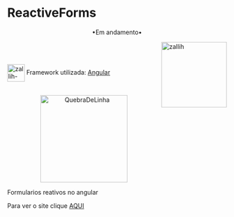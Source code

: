 # ReactiveForms


<p align="middle">•Em andamento•</p>

<img align="right" alt="zallih" width="150" src="https://cdn.discordapp.com/attachments/1109120423297294356/1115676832709234715/download20230602132208.png">
  <br><br>
<div style="display: inline_block"><br>
 
  <img align="center" alt="zallih-css" height="40" width="40" src="https://angular.io/assets/images/logos/angularjs/AngularJS-Shield.svg">
  Framework utilizada: <a href="#">Angular</a><br><br>


  <p align="middle">
  <img width="200" alt="QuebraDeLinha" src="https://media.discordapp.net/attachments/783761333358166056/875852044928425984/divider-2461548_640.png">
  </p>
  
  <p>
 Formularios reativos no angular
    
   Para ver o site clique  <a href="">AQUI</a>
  </p>
